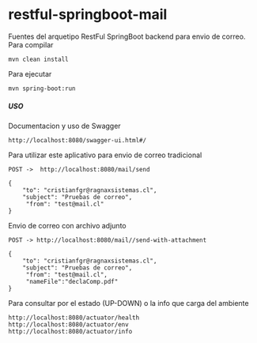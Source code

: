 restful-springboot-mail
=========

Fuentes del arquetipo RestFul SpringBoot backend para envio de correo.
Para compilar
```
mvn clean install
```
Para ejecutar
```
mvn spring-boot:run
```

##### USO
Documentacion y uso de Swagger
```
http://localhost:8080/swagger-ui.html#/
```
Para utilizar este aplicativo para envio de correo tradicional
```
POST ->  http://localhost:8080/mail/send

{
    "to": "cristianfgr@ragnaxsistemas.cl",
    "subject": "Pruebas de correo",
     "from": "test@mail.cl"
}
```
Envio de correo con archivo adjunto
```
POST -> http://localhost:8080/mail//send-with-attachment

{
    "to": "cristianfgr@ragnaxsistemas.cl",
    "subject": "Pruebas de correo",
     "from": "test@mail.cl",
     "nameFile":"declaComp.pdf"
}
```

Para consultar por el estado (UP-DOWN) o la info que carga del ambiente 
```
http://localhost:8080/actuator/health
http://localhost:8080/actuator/env
http://localhost:8080/actuator/info
```